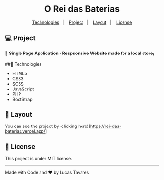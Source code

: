 <h1 align="center"> O Rei das Baterias </h1>

<p align="center">
  <a href="#-Technologies">Technologies</a>&nbsp;&nbsp;&nbsp;|&nbsp;&nbsp;&nbsp;
  <a href="#-Project">Project</a>&nbsp;&nbsp;&nbsp;|&nbsp;&nbsp;&nbsp;
  <a href="#-layout">Layout</a>&nbsp;&nbsp;&nbsp;|&nbsp;&nbsp;&nbsp;
  <a href="#memo-License">License</a>
</p>

## 💻 Project
#### 🚀  Single Page Application - Respsonsive Website made for a local store;

##🚀 Technologies

- HTML5
- CSS3
- SCSS
- JavaScript
- PHP
- BootStrap

## 🔖 Layout 
You can see the project by (clicking here)[https://rei-das-baterias.vercel.app/]

## :memo: License

This project is under MIT license.

---

Made with Code and ❤️ by Lucas Tavares
